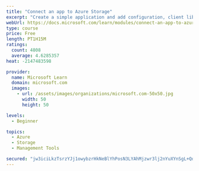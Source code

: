 ```yaml
---
title: "Connect an app to Azure Storage"
excerpt: "Create a simple application and add configuration, client library references, and code to connect it to Azure Storage."
webUrl: https://docs.microsoft.com/learn/modules/connect-an-app-to-azure-storage/
type: course
price: Free
length: PT1H15M
ratings:
  count: 4808
  average: 4.6285357
heat: -2147483598

provider:
  name: Microsoft Learn
  domain: microsoft.com
  images:
    - url: /assets/images/organizations/microsoft.com-50x50.jpg
      width: 50
      height: 50

levels:
  - Beginner

topics:
  - Azure
  - Storage
  - Management Tools

secured: "jw3iciLkzTsrzYJj1owybzrHkNeBlYhPosN3LYAhMjzwr3lj2nYuXYnSgL+Qdp5McNGS3MfMflU9PnOsvXAu4D4aFGe/yxGbRfHkJvl/yVMQQ17PzRhDpyD/9sALHDfq9DCiego/MIK1rXQCbUqxP4tl0SdbZDfyKXXlZ4+SzW8yvkv3egKgxZpjOpkDc5T2E55rvNKt/zzOHxRIFuD5j45aKtBv+PvlUQsylqGmD9nxziQnc6jSUTgySH6j+gdqVCkYRDCX4LdVzcjYhEkydFE6piYz/UnHkvQWnl3eWl6Uj+j7DCZMmWqWzT7i7tcumUwZiI26WwZVwV6vFCaq5qbDWkDK18vuSvGabJO4BHxmbqWqpZRbbs6vkH50gbj0HJGS2y5EvoCYCNYAdF+b+7VbC1eu1bPBxwRKGb5484k=;tD99N4phuDHWRAZ9Dvi4kA=="
---
```


